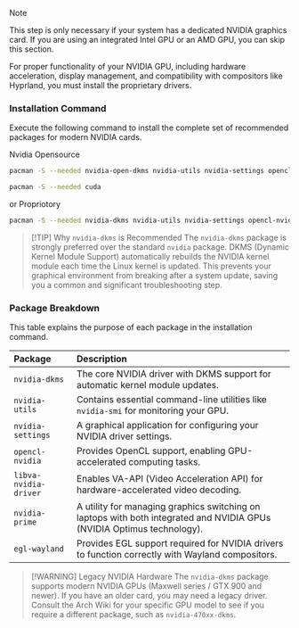 
> [!NOTE]
> This step is only necessary if your system has a dedicated NVIDIA graphics card. If you are using an integrated Intel GPU or an AMD GPU, you can skip this section.

For proper functionality of your NVIDIA GPU, including hardware acceleration, display management, and compatibility with compositors like Hyprland, you must install the proprietary drivers.

### Installation Command

Execute the following command to install the complete set of recommended packages for modern NVIDIA cards.

Nvidia Opensource

```bash
pacman -S --needed nvidia-open-dkms nvidia-utils nvidia-settings opencl-nvidia libva-nvidia-driver nvidia-prime egl-wayland
```

```bash
pacman -S --needed cuda
```

or
Propriotory 

```bash
pacman -S --needed nvidia-dkms nvidia-utils nvidia-settings opencl-nvidia libva-nvidia-driver nvidia-prime egl-wayland
```

> [!TIP] Why `nvidia-dkms` is Recommended
> The `nvidia-dkms` package is strongly preferred over the standard `nvidia` package. DKMS (Dynamic Kernel Module Support) automatically rebuilds the NVIDIA kernel module each time the Linux kernel is updated. This prevents your graphical environment from breaking after a system update, saving you a common and significant troubleshooting step.

### Package Breakdown

This table explains the purpose of each package in the installation command.

| Package | Description |
| :--- | :--- |
| `nvidia-dkms` | The core NVIDIA driver with DKMS support for automatic kernel module updates. |
| `nvidia-utils` | Contains essential command-line utilities like `nvidia-smi` for monitoring your GPU. |
| `nvidia-settings` | A graphical application for configuring your NVIDIA driver settings. |
| `opencl-nvidia` | Provides OpenCL support, enabling GPU-accelerated computing tasks. |
| `libva-nvidia-driver` | Enables VA-API (Video Acceleration API) for hardware-accelerated video decoding. |
| `nvidia-prime` | A utility for managing graphics switching on laptops with both integrated and NVIDIA GPUs (NVIDIA Optimus technology). |
| `egl-wayland` | Provides EGL support required for NVIDIA drivers to function correctly with Wayland compositors. |

> [!WARNING] Legacy NVIDIA Hardware
> The `nvidia-dkms` package supports modern NVIDIA GPUs (Maxwell series / GTX 900 and newer). If you have an older card, you may need a legacy driver. Consult the Arch Wiki for your specific GPU model to see if you require a different package, such as `nvidia-470xx-dkms`.

